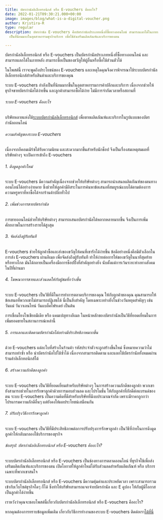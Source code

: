 ```yaml
---
title: บัตรกำนัลอิเล็กทรอนิกส์ หรือ E-vouchers คืออะไร?
date: 2022-01-21T09:30:21.000+00:00
image: images/blog/what-is-a-digital-voucher.png
author: Kristira-R
type: regular
description: บัตรกำนัล E-vouchers คือบัตรกำนัลประเภทหนึ่งที่ซื้อทางออนไลน์ สามารถแลกได้ในภายหลัง
  เป็นที่นิยมมากในอุตสาหกรรมธุรกิจบริการ เพื่อใช้ส่งเสริมผลิตภัณฑ์และบริการของตน

---
```

บัตรกำนัลอิเล็กทรอนิกส์ หรือ E-vouchers เป็นบัตรกำนัลประเภทหนึ่งที่ซื้อทางออนไลน์ และสามารถแลกได้ในภายหลัง สามารถซื้อเป็นของขวัญให้ผู้อื่นหรือซื้อใช้ส่วนตัวได้

ในโพสต์นี้ เราจะพูดถึงประโยชน์ของ E-vouchers และเหตุใดคุณจึงควรพิจารณาใช้ระบบบัตรกำนัลอิเล็กทรอนิกส์สำหรับสินค้าและบริการของคุณ

ระบบ E-vouchers กำลังเป็นที่นิยมมากขึ้นในอุตสาหกรรมการค้าปลีกและบริการ เนื่องจากช่วยให้ธุรกิจขายบัตรกำนัลได้ง่ายขึ้น และลูกค้าสามารถซื้อได้ง่าย ไม่มีการจำกัดเวลาหรือสถานที่

###### ระบบ E-vouchers คืออะไร

บริษัทหลายแห่งใช้[ระบบบัตรกำนัลอิเล็กทรอนิกส์](/) เพื่อขายผลิตภัณฑ์และบริการในรูปแบบของบัตรกำนัลออนไลน์

###### ความสำคัญของระบบ E-vouchers

เนื่องจากอีคอมเมิร์ซได้รับความนิยม และสะดวกมากขึ้นสำหรับนักช็อป จึงเป็นเรื่องสมเหตุสมผลที่บริษัทต่างๆ จะเปิดการเข้าถึง E-vouchers

###### 1. ดึงดูดลูกค้าใหม่

ระบบ E-vouchers มีความสำคัญเนื่องจากช่วยให้บริษัทต่างๆ สามารถนำเสนอผลิตภัณฑ์ของตนทางออนไลน์ได้อย่างง่ายดาย ซึ่งช่วยให้ลูกค้ามีอิสระในการค้นหาข้อเสนอที่สมบูรณ์แบบได้ตามต้องการ ความหรูหราที่หาซื้อได้จากร้านค้าปลีกทั่วไป

###### 2. เพิ่มช่วงการขายบัตรกำนัล

การขายออนไลน์ช่วยให้บริษัทต่างๆ สามารถเสนอบัตรกำนัลได้หลากหลายมากขึ้น จึงเป็นการเพิ่มศักยภาพในการสร้างรายได้สูงสุด

###### 3. จัดส่งถึงผู้รับทันที

E-vouchers ช่วยให้ลูกค้าซื้อและส่งของขวัญให้คนที่เขารักได้ง่ายขึ้น ข้อดีอย่างหนึ่งคือมีตัวเลือกในการส่ง E-vouchers ผ่านอีเมล เพื่อจัดส่งถึงผู้รับทันที ทำให้ง่ายต่อการให้ของขวัญในนาทีสุดท้าย หรือทางไกล มันได้กลายเป็นเครื่องมือการช็อปปิ้งที่สำคัญอย่างยิ่ง นับตั้งแต่การเว้นระยะห่างทางสังคมในปีที่ผ่านมา

###### 4. โฆษณาการขายและส่วนลดให้กับผู้ชมที่กว้างขึ้น

ระบบ E-vouchers เป็นวิธีที่ดีในการทำการตลาดบริการของคุณ ให้กับลูกค้าของคุณ คุณสามารถให้ข้อเสนอที่พวกเขาไม่สามารถปฏิเสธได้ นี่เป็นสิ่งสำคัญ โดยเฉพาะอย่างยิ่งในช่วงวันหยุดสำคัญๆ เช่น วันแม่ วันวาเลนไทน์ วันแบล็คไฟรเดย์ เป็นต้น

การเชื่อมโยงโซเชียลมีเดีย หรือ แคมเปญทางอีเมล ในหน้าหลักของบัตรกำนัลเป็นวิธีที่ยอดเยี่ยมในการเพิ่มยอดขายในสถานการณ์เหล่านี้

###### 5. การแลกและติดตามบัตรกำนัลได้อย่างมีประสิทธิภาพมากขึ้น

ด้วย E-vouchers แต่ละใบที่สร้างในร้านค้า รหัสประจำตัวจะถูกสร้างขึ้นใหม่ ซึ่งหมายความว่าไม่สามารถทำซ้ำ หรือ นำบัตรกำนัลไปใช้ซ้ำได้ เนื่องจากสามารถติดตาม และแลกใช้บัตรกำนัลทั้งหมดผ่านร้านค้าอิเล็กทอนิกส์ได้

###### 6. สร้างความภักดีของลูกค้า

ระบบ E-vouchers เป็นวิธีที่ยอดเยี่ยมสำหรับบริษัทต่างๆ ในการสร้างความภักดีของลูกค้า พวกเขายังสามารถช่วยในการรักษาลูกค้าด้วยการมอบส่วนลด และโปรโมชั่น ให้กับลูกค้าที่ภักดีต่อแบรนด์ของตน ระบบ E-vouchers เป็นความคิดที่ดีสำหรับบริษัทที่มีงบประมาณจำกัด เพราะมีราคาถูกกว่าโปรแกรมความภักดีอื่นๆ แต่ยังคงให้ผลประโยชน์เสมือนกัน

###### 7. ปรับปรุงวิธีการรักษาลูกค้า

ระบบ E-vouchers เป็นวิธีที่มีประสิทธิภาพต่อการปรับปรุงการรักษาลูกค้า เป็นวิธีที่ง่ายในการดึงดูดลูกค้าให้กลับมาลองใช้บริการของธุรกิจ

###### ข้อสรุป: บัตรกำนัลอิเล็กทรอนิกส์ หรือ E-vouchers คืออะไร?

ระบบบัตรกำนัลอิเล็กทรอนิกส์ หรือ E-vouchers เป็นช่องทางการตลาดออนไลน์ ที่ธุรกิจใช้เพื่อส่งเสริมผลิตภัณฑ์และบริการของตน เปิดโอกาสให้ลูกค้าใหม่ได้รับส่วนลดสำหรับผลิตภัณฑ์ หรือ บริการเฉพาะที่พวกเขาสนใจ

ระบบบัตรกำนัลอิเล็กทรอนิกส์ หรือ E-vouchers มีความคุ้มค่าและประหยัดเวลา เพราะสามารถรวมเข้ากับเว็บไซต์ธุรกิจใดๆ ก็ได้ ซึ่งทำให้บริษัทสามารถแจกจ่ายบัตรกำนัล และ E คูปอง ให้กับผู้มีโอกาสเป็นลูกค้าได้ง่ายขึ้น

เราหวังว่าคุณจะชอบโพสต์นี้เกี่ยวกับบัตรกำนัลอิเล็กทรอนิกส์ หรือ E-vouchers คืออะไร?

หากคุณต้องการทราบข้อมูลเพิ่มเติม เกี่ยวกับวิธีการทำงานของระบบ E-vouchers ติดต่อเรา[ได้ที่นี่](contact/)
